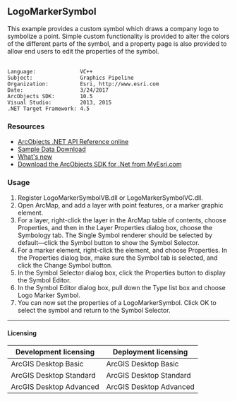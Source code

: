 ## LogoMarkerSymbol

  <div xmlns="http://www.w3.org/1999/xhtml">This example provides a custom symbol which draws a company logo to symbolize a point. Simple custom functionality is provided to alter the colors of the different parts of the symbol, and a property page is also provided to allow end users to edit the properties of the symbol.</div>
  <div xmlns="http://www.w3.org/1999/xhtml"> </div>  


<!-- TODO: Fill this section below with metadata about this sample-->
```
Language:              VC++
Subject:               Graphics Pipeline
Organization:          Esri, http://www.esri.com
Date:                  3/24/2017
ArcObjects SDK:        10.5
Visual Studio:         2013, 2015
.NET Target Framework: 4.5
```

### Resources

* [ArcObjects .NET API Reference online](http://desktop.arcgis.com/en/arcobjects/latest/net/webframe.htm)  
* [Sample Data Download](../../releases)  
* [What's new](http://desktop.arcgis.com/en/arcobjects/latest/net/webframe.htm#05247c04-bfd9-4e36-ae09-bc6e833c3b14.htm)  
* [Download the ArcObjects SDK for .Net from MyEsri.com](https://my.esri.com/)  

### Usage
1. Register LogoMarkerSymbolVB.dll or LogoMarkerSymbolVC.dll.  
1. Open ArcMap, and add a layer with point features, or a marker graphic element.  
1. For a layer, right-click the layer in the ArcMap table of contents, choose Properties, and then in the Layer Properties dialog box, choose the Symbology tab. The Single Symbol renderer should be  selected by default—click the Symbol button to show the Symbol Selector.  
1. For a marker element, right-click the element, and choose Properties. In the Properties dialog box, make sure the Symbol tab is selected, and click the Change Symbol button.  
1. In the Symbol Selector dialog box, click the Properties button to display the Symbol Editor.  
1. In the Symbol Editor dialog box, pull down the Type list box and choose Logo Marker Symbol.  
1. You can now set the properties of a LogoMarkerSymbol. Click OK to select the symbol and return to the             Symbol Selector.  









---------------------------------

#### Licensing  
| Development licensing | Deployment licensing | 
| ------------- | ------------- | 
| ArcGIS Desktop Basic | ArcGIS Desktop Basic |  
| ArcGIS Desktop Standard | ArcGIS Desktop Standard |  
| ArcGIS Desktop Advanced | ArcGIS Desktop Advanced |  


